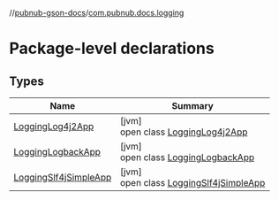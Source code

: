 //[pubnub-gson-docs](../../index.md)/[com.pubnub.docs.logging](index.md)

# Package-level declarations

## Types

| Name | Summary |
|---|---|
| [LoggingLog4j2App](-logging-log4j2-app/index.md) | [jvm]<br>open class [LoggingLog4j2App](-logging-log4j2-app/index.md) |
| [LoggingLogbackApp](-logging-logback-app/index.md) | [jvm]<br>open class [LoggingLogbackApp](-logging-logback-app/index.md) |
| [LoggingSlf4jSimpleApp](-logging-slf4j-simple-app/index.md) | [jvm]<br>open class [LoggingSlf4jSimpleApp](-logging-slf4j-simple-app/index.md) |
